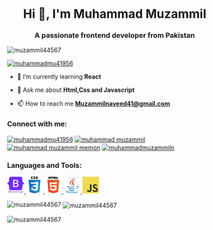 <h1 align="center">Hi 👋, I'm Muhammad Muzammil</h1>
<h3 align="center">A passionate frontend developer from Pakistan</h3>

<p align="left"> <img src="https://komarev.com/ghpvc/?username=muzammil44567&label=Profile%20views&color=0e75b6&style=flat" alt="muzammil44567" /> </p>

<p align="left"> <a href="https://twitter.com/muhammadmu41956" target="blank"><img src="https://img.shields.io/twitter/follow/muhammadmu41956?logo=twitter&style=for-the-badge" alt="muhammadmu41956" /></a> </p>

- 🌱 I’m currently learning **React**

- 💬 Ask me about **Html,Css and Javascript**

- 📫 How to reach me **Muzammilnaveed41@gmail.com**

<h3 align="left">Connect with me:</h3>
<p align="left">
<a href="https://twitter.com/muhammadmu41956" target="blank"><img align="center" src="https://raw.githubusercontent.com/rahuldkjain/github-profile-readme-generator/master/src/images/icons/Social/twitter.svg" alt="muhammadmu41956" height="30" width="40" /></a>
<a href="https://linkedin.com/in/muhammad muzammil" target="blank"><img align="center" src="https://raw.githubusercontent.com/rahuldkjain/github-profile-readme-generator/master/src/images/icons/Social/linked-in-alt.svg" alt="muhammad muzammil" height="30" width="40" /></a>
<a href="https://fb.com/muhammad muzammil memon" target="blank"><img align="center" src="https://raw.githubusercontent.com/rahuldkjain/github-profile-readme-generator/master/src/images/icons/Social/facebook.svg" alt="muhammad muzammil memon" height="30" width="40" /></a>
<a href="https://instagram.com/muhammadmuzammiln" target="blank"><img align="center" src="https://raw.githubusercontent.com/rahuldkjain/github-profile-readme-generator/master/src/images/icons/Social/instagram.svg" alt="muhammadmuzammiln" height="30" width="40" /></a>
</p>

<h3 align="left">Languages and Tools:</h3>
<p align="left"> <a href="https://getbootstrap.com" target="_blank" rel="noreferrer"> <img src="https://raw.githubusercontent.com/devicons/devicon/master/icons/bootstrap/bootstrap-plain-wordmark.svg" alt="bootstrap" width="40" height="40"/> </a> <a href="https://www.w3schools.com/css/" target="_blank" rel="noreferrer"> <img src="https://raw.githubusercontent.com/devicons/devicon/master/icons/css3/css3-original-wordmark.svg" alt="css3" width="40" height="40"/> </a> <a href="https://www.w3.org/html/" target="_blank" rel="noreferrer"> <img src="https://raw.githubusercontent.com/devicons/devicon/master/icons/html5/html5-original-wordmark.svg" alt="html5" width="40" height="40"/> </a> <a href="https://www.java.com" target="_blank" rel="noreferrer"> <img src="https://raw.githubusercontent.com/devicons/devicon/master/icons/java/java-original.svg" alt="java" width="40" height="40"/> </a> <a href="https://developer.mozilla.org/en-US/docs/Web/JavaScript" target="_blank" rel="noreferrer"> <img src="https://raw.githubusercontent.com/devicons/devicon/master/icons/javascript/javascript-original.svg" alt="javascript" width="40" height="40"/> </a> </p>

<p><img align="left" src="https://github-readme-stats.vercel.app/api/top-langs?username=muzammil44567&show_icons=true&locale=en&layout=compact" alt="muzammil44567" /></p>

<p>&nbsp;<img align="center" src="https://github-readme-stats.vercel.app/api?username=muzammil44567&show_icons=true&locale=en" alt="muzammil44567" /></p>

<p><img align="center" src="https://github-readme-streak-stats.herokuapp.com/?user=muzammil44567&" alt="muzammil44567" /></p>
